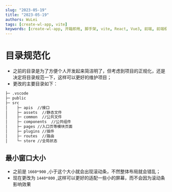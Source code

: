 ```yaml
---
slug: "2023-05-19"
title: "2023-05-19"
authors: WuLei
tags: [create-wl-app, vite]
keywords: [create-wl-app, 开箱即用, 脚手架, vite, React, Vue3, 前端, 前端框架, 前端开发, 前端开发工具]
---
```


# 目录规范化

- 之前的目录是为了方便个人开发起来简洁明了，但考虑到项目的正规化，还是决定将目录规范一下，这样可以更好的维护项目；
- 更改的主要目录如下：

```cmd
├─ .vscode
├─ public
├─ src
│    ├─ apis  //接口
│    ├─ assets  //静态文件
│    ├─ common  //公共文件
│    ├─ components  //公共组件
│    ├─ pages //入口页等模块页面
│    ├─ plugins //插件
│    ├─ routes  //路由
│    └─ store //全局状态
```

## 最小窗口大小

- 之前是 `1660*900` ,小于这个大小就会出现滚动条，不然整体布局就会错乱；
- 现在更改为 `1440*800` ,这样可以更好的适配一些小的屏幕，而不会因为滚动条影响效果
